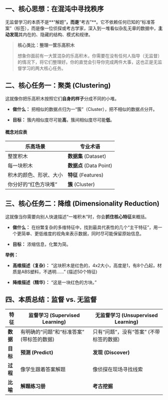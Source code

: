 ## 一、核心思想：在混沌中寻找秩序

无监督学习的本质不是**“解题”**，而是**“考古”**。它不依赖任何已知的“标准答案”（标签），而是像一位侦探或考古学家，深入到一堆看似杂乱无章的数据中，**主动发现**其内在的、隐藏的结构、模式和规律。

> **核心类比：整理一筐乐高积木**
> 
> 想象你面前有一大筐混杂的乐高积木，你需要在没有任何人指导（无监督）的情况下，将它们整理好。你的直觉会引导你完成两件大事，这也正是无监督学习的两大核心任务。

## 二、核心任务一：聚类 (Clustering)

这就像你把乐高积木按照它们**自身的样子**分成不同的小堆。

- **做什么：** 把相似的数据点归为一“簇”（Cluster），把不相似的数据点分开。
    
- **目标：** 簇内相似度尽可能**高**，簇间相似度尽可能**低**。
    

#### 概念对应表

|乐高场景|专业术语|
|---|---|
|整筐积木|**数据集** (Dataset)|
|每一块积木|**数据点** (Data Point)|
|积木的颜色、形状、大小|**特征** (Features)|
|你分好的“红色方块堆”|**簇** (Cluster)|

## 三、核心任务二：降维 (Dimensionality Reduction)

这就像当你需要向别人快速描述“一堆积木”时，你会**抓住核心特征**来概括。

- **做什么：** 在纷繁复杂的多维特征中，找到最具代表性的几个“主干特征”，用一个更简单、更低维度的视角来表示数据，同时尽可能保留原始信息。
    
- **目标：** 浓缩信息，化繁为简。
    

**举例：**

- **高维描述（复杂）：** “这块积木是红色的，4x2大小，高度是1，有8个凸起，材质是ABS塑料，不透明……” (描述50个特征)
    
- **降维描述（精华）：** “这是一块红色的方块。”
    

## 四、本质总结：监督 vs. 无监督

|特征|监督学习 (Supervised Learning)|无监督学习 (Unsupervised Learning)|
|---|---|---|
|**数据**|有明确的“问题”和“标准答案” (带标签的数据)|只有“问题”，没有“答案” (不带标签的数据)|
|**目标**|**预测 (Predict)**|**发现 (Discover)**|
|**过程**|像学生跟着答案解题|像侦探在现场寻找线索|
|**比喻**|**解题练习册**|**考古挖掘**|
